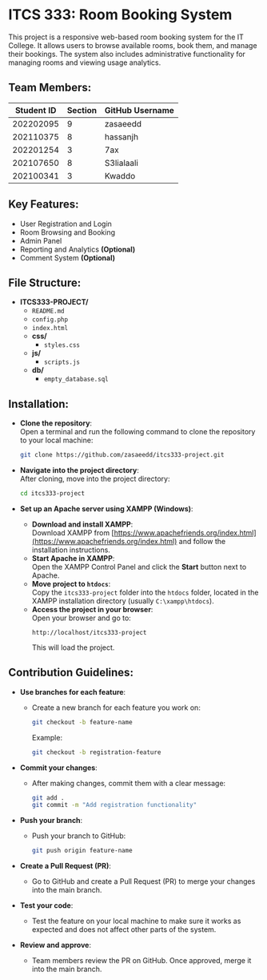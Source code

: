 # ITCS 333: Room Booking System

This project is a responsive web-based room booking system for the IT College. It allows users to browse available rooms, book them, and manage their bookings. The system also includes administrative functionality for managing rooms and viewing usage analytics.

## Team Members:

| Student ID  | Section | GitHub Username  |
|-------------|---------|------------------|
| 202202095   | 9       | zasaeedd         |
| 202110375   | 8       | hassanjh         |
| 202201254   | 3       | 7ax              |
| 202107650   | 8       | S3lialaali       |
| 202100341   | 3       | Kwaddo           |

## Key Features:
- User Registration and Login
- Room Browsing and Booking
- Admin Panel
- Reporting and Analytics **(Optional)**
- Comment System **(Optional)**

## File Structure:
- **ITCS333-PROJECT/**
  - `README.md`
  - `config.php`
  - `index.html`
  - **css/**
    - `styles.css`
  - **js/**
    - `scripts.js`
  - **db/**
    - `empty_database.sql`

## Installation:
- **Clone the repository**:  
  Open a terminal and run the following command to clone the repository to your local machine:
  ```bash
  git clone https://github.com/zasaeedd/itcs333-project.git
  ```

- **Navigate into the project directory**:  
  After cloning, move into the project directory:
  ```bash
  cd itcs333-project
  ```

- **Set up an Apache server using XAMPP (Windows)**:
  - **Download and install XAMPP**:  
    Download XAMPP from [https://www.apachefriends.org/index.html](https://www.apachefriends.org/index.html) and follow the installation instructions.
  - **Start Apache in XAMPP**:  
    Open the XAMPP Control Panel and click the **Start** button next to Apache.
  - **Move project to `htdocs`**:  
    Copy the `itcs333-project` folder into the `htdocs` folder, located in the XAMPP installation directory (usually `C:\xampp\htdocs`).
  - **Access the project in your browser**:  
    Open your browser and go to:
    ```
    http://localhost/itcs333-project
    ```
    This will load the project.



## Contribution Guidelines:
- **Use branches for each feature**:  
  - Create a new branch for each feature you work on:
    ```bash
    git checkout -b feature-name
    ```
    Example:
    ```bash
    git checkout -b registration-feature
    ```

- **Commit your changes**:  
  - After making changes, commit them with a clear message:
    ```bash
    git add .
    git commit -m "Add registration functionality"
    ```

- **Push your branch**:  
  - Push your branch to GitHub:
    ```bash
    git push origin feature-name
    ```

- **Create a Pull Request (PR)**:  
  - Go to GitHub and create a Pull Request (PR) to merge your changes into the main branch.

- **Test your code**:  
  - Test the feature on your local machine to make sure it works as expected and does not affect other parts of the system.

- **Review and approve**:  
  - Team members review the PR on GitHub. Once approved, merge it into the main branch.